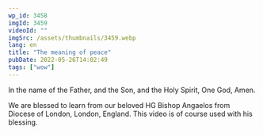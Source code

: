 ```yaml
---
wp_id: 3458
imgId: 3459
videoId: ""
imgSrc: /assets/thumbnails/3459.webp
lang: en
title: "The meaning of peace"
pubDate: 2022-05-26T14:02:49
tags: ["wow"]
---
```


<p>In the name of the Father, and the Son, and the Holy Spirit, One God, Amen. </p>
<p>We are blessed to learn from our beloved HG Bishop Angaelos from Diocese of London, London, England. This video is of course used with his blessing.</p>
